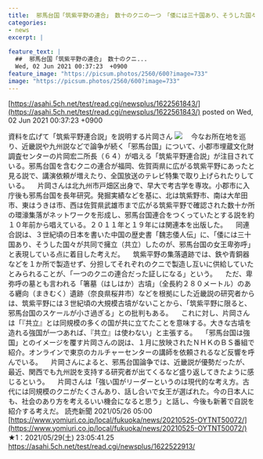 ```yaml
---
title:  邪馬台国「筑紫平野の連合」　数十のクニの一つ　「倭には三十国あり、そうした国々が共同で擁立したのが女王・卑弥呼」 ★6  
categories:
- news
excerpt: |
  
feature_text: |
  ##  邪馬台国「筑紫平野の連合」　数十のクニ...
  Wed, 02 Jun 2021 00:37:23  +0900
feature_image: "https://picsum.photos/2560/600?image=733"
image: "https://picsum.photos/2560/600?image=733"
---
```


[https://asahi.5ch.net/test/read.cgi/newsplus/1622561843/](https://asahi.5ch.net/test/read.cgi/newsplus/1622561843/)
posted on Wed, 02 Jun 2021 00:37:23  +0900

<!--more-->

資料を広げて「筑紫平野連合説」を説明する片岡さん ![](https://www.yomiuri.co.jp/media/2021/05/20210525-OYTNI50019-1.jpg) 　今なお所在地を巡り、近畿説や九州説などで論争が続く「邪馬台国」について、小郡市埋蔵文化財調査センターの片岡宏二所長（６４）が唱える「筑紫平野連合説」が注目されている。邪馬台国を含むクニの連合が福岡、佐賀両県に広がる筑紫平野にあったと見る説で、講演依頼が増えたり、全国放送のテレビ特集で取り上げられたりしている。 　片岡さんは北九州市戸畑区出身で、早大で考古学を専攻。小郡市に入庁後も邪馬台国を長年研究。発掘実績などを基に、北は筑紫野市、南は大牟田市、東はうきは市、西は佐賀県武雄市まで広がる筑紫平野で確認された数十か所の環濠集落がネットワークを形成し、邪馬台国連合をつくっていたとする説を約１０年前から唱えている。２０１１年と１９年には関連本を出版した。 　同連合説は、３世紀頃の日本を書いた中国の歴史書「魏志倭人伝」に、「倭には三十国あり、そうした国々が共同で擁立（共立）したのが、邪馬台国の女王卑弥呼」と表現している点に着目した考えだ。 　筑紫平野の集落遺跡では、鉄や青銅器などを１か所で製造せず、分担してそれぞれのクニで製造し互いに供給していたとみられることが、「一つのクニの連合だった証しになる」という。 　ただ、卑弥呼の墓とも言われる「箸墓（はしはか）古墳」（全長約２８０メートル）のある纒向（まきむく）遺跡（奈良県桜井市）などを根拠にした近畿説の研究者からは、筑紫平野には３世紀頃の大規模古墳がないことから、「筑紫平野に限ると、邪馬台国のスケールが小さ過ぎる」との批判もある。 　これに対し、片岡さんは「『共立』とは同規模の多くの国が共に立てたことを意味する。大きな古墳を造れる強国が一つあれば、『共立』は使わない」と主張する。 　「邪馬台国は強国」とのイメージを覆す片岡さんの説は、１月に放映されたＮＨＫのＢＳ番組で紹介。オンラインで東京のカルチャーセンターの講師を依頼されるなど反響を呼んでいる。 　片岡さんによると、邪馬台国論争では、近畿説が優勢だったが、最近、関西でも九州説を支持する研究者が出てくるなど盛り返してきたように感じるという。 　片岡さんは「強い国がリーダーというのは現代的な考え方。古代には同規模のクニがたくさんあり、話し合いで女王が選ばれた。今の日本人にも、社会のあり方を考えるいい機会になると思う」と話し、今後も新著で自説を紹介する考えだ。 読売新聞 2021/05/26 05:00 [https://www.yomiuri.co.jp/local/fukuoka/news/20210525-OYTNT50072/](https://www.yomiuri.co.jp/local/fukuoka/news/20210525-OYTNT50072/) ★1：2021/05/29(土) 23:05:41.25 https://asahi.5ch.net/test/read.cgi/newsplus/1622522913/
